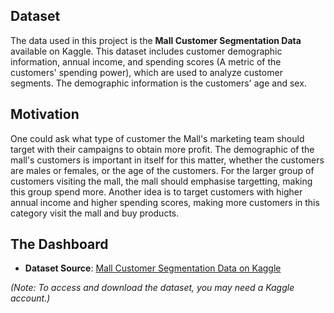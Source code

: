 ## Dataset

The data used in this project is the **Mall Customer Segmentation Data** available on Kaggle. This dataset includes customer demographic information, annual income, and spending scores (A metric of the customers' spending power), which are used to analyze customer segments. The demographic information is the customers' age and sex. 

## Motivation

One could ask what type of customer the Mall's marketing team should target with their campaigns to obtain more profit. The demographic of the mall's customers is important in itself for this matter, whether the customers are males or females, or the age of the customers. For the larger group of customers visiting the mall, the mall should emphasise targetting, making this group spend more. Another idea is to target customers with higher annual income and higher spending scores, making more customers in this category visit the mall and buy products.

## The Dashboard




- **Dataset Source**: [Mall Customer Segmentation Data on Kaggle](https://www.kaggle.com/datasets/vjchoudhary7/customer-segmentation-tutorial-in-python)

*(Note: To access and download the dataset, you may need a Kaggle account.)*

